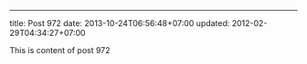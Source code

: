 ---
title: Post 972
date: 2013-10-24T06:56:48+07:00
updated: 2012-02-29T04:34:27+07:00

This is content of post 972